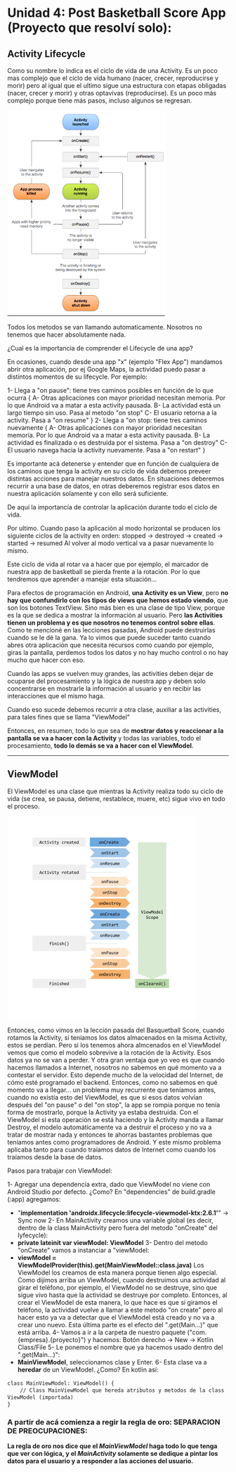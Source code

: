 # Unidad 4: Post Basketball Score App (Proyecto que resolví solo):

## **Activity Lifecycle** 

Como su nombre lo indica es el ciclo de vida de una Activity. Es un poco mas complejo que el ciclo de vida humano (nacer, crecer, reproducirse y morir) pero al igual que el ultimo sigue una estructura con etapas obligadas (nacer, crecer y morir) y otras optavivas (reproducirse). Es un poco más complejo porque tiene más pasos, incluso algunos se regresan.

![Captura 1](screenshots/lifecycle_1.png)

Todos los metodos se van llamando automaticamente. Nosotros no tenemos que hacer absolutamente nada. 

¿Cual es la importancia de comprender el Lifecycle de una app? 

En ocasiones, cuando desde una app "x" (ejemplo "Flex App") mandamos abrir otra aplicación, por ej Google Maps, la actividad puedo pasar a distintos momentos de su lifecycle. Por ejemplo: 

1- Llega a "on pause": tiene tres caminos posibles en función de lo que ocurra {
    A- Otras aplicaciones con mayor prioridad necesitan memoría. Por lo que Android va a matar a esta activity pausada.
    B- La actividad está un largo tiempo sin uso. Pasa al metodo "on stop"
    C- El usuario retorna a la activity. Pasa a "on resume"
}
2- Llega a "on stop: tiene tres caminos nuevamente {
    A- Otras aplicaciones con mayor prioridad necesitan memoría. Por lo que Android va a matar a esta activity pausada.
    B- La actividad es finalizada o es destruida por el sistema. Pasa a "on destroy"
    C- El usuario navega hacia la activity nuevamente. Pasa a "on restart"
}

Es importante acá detenerse y entender que en función de cualquiera de los caminos que tenga la activity en su ciclo de vida debemos preveer distintas acciones para manejar nuestros datos. En situaciones deberemos recurrir a una base de datos, en otras deberemos registrar esos datos en nuestra aplicación solamente y con ello será suficiente. 

De aquí la importancía de controlar la aplicación durante todo el ciclo de vida. 

Por ultimo. Cuando paso la aplicación al modo horizontal se producen los siguiente ciclos de la activity en orden: 
stopped -> destroyed -> created -> started -> resumed
Al volver al modo vertical va a pasar nuevamente lo mismo. 

Este ciclo de vida al rotar va a hacer que por ejemplo, el marcador de nuestra app de basketball se pierda frente a la rotación. Por lo que tendremos que aprender a manejar esta situación...

Para efectos de programación en Android, **una Activity es un View**, pero **no hay que confundirlo con los tipos de views que hemos estado viendo**, que son los botones TextView. Sino más bien es una clase de tipo View, porque es la que se dedica a mostrar la información al usuario.
Pero **las Activities tienen un problema y es que nosotros no tenemos control sobre ellas**. Como te mencioné en las lecciones pasadas, Android puede destruirlas cuando se le dé la gana.
Ya lo vimos que puede suceder tanto cuando abres otra aplicación que necesita recursos como cuando por ejemplo, giras la pantalla, perdemos todos los datos y no hay mucho control o no hay mucho que hacer con eso.

Cuando las apps se vuelven muy grandes, las activities deben dejar de ocuparse del procesamiento y la lógica de nuestra app y deben solo concentrarse en mostrarle la información al usuario y en recibir las interacciones que el mismo haga. 

Cuando eso sucede debemos recurrir a otra clase, auxiliar a las activities, para tales fines que se llama "ViewModel" 

Entonces, en resumen, todo lo que sea de **mostrar datos y reaccionar a la pantalla se va a hacer con la Activity** y todas las variables, todo el procesamiento, **todo lo demás se va a hacer con el ViewModel**.

-----------------------------

## **ViewModel**

El ViewModel es una clase que mientras la Activity realiza todo su ciclo de vida (se crea, se pausa, detiene, restablece, muere, etc) sigue vivo en todo el proceso.

![Captura 2](screenshots/viewmodel_1.png)

Entonces, como vimos en la lección pasada del Basquetball Score, cuando rotamos la Activity, si teníamos los datos almacenados en la misma Activity, estos se perdían.
Pero si los tenemos ahora almcenados en el ViewModel vemos que como el modelo sobrevive a la rotación de la Activity. Esos datos ya no se van a perder.
Y otra gran ventaja que yo veo es que cuando hacemos llamados a Internet, nosotros no sabemos en qué momento va a contestar el servidor. Esto depende mucho de la velocidad del Internet, de cómo esté programado el backend.
Entonces, como no sabemos en qué momento va a llegar... un problema muy recurrente que teníamos antes, cuando no existía esto del ViewModel, es que si esos datos volvían después del "on pause" o del "on stop", la app se rompía porque no tenía forma de mostrarlo, porque la Activity ya estaba destruida. 
Con el ViewModel si esta operación se está haciendo y la Activity manda a llamar Destroy, el modelo automáticamente va a destruir el proceso y no va a tratar de mostrar nada y entonces te ahorras bastantes problemas que teníamos antes como programadores de Android. Y este mismo problema aplicaba tanto para cuando traíamos datos de Internet como cuando los traíamos desde la base de datos.

Pasos para trabajar con ViewModel: 

1- Agregar una dependencia extra, dado que ViewModel no viene con Android Studio por defecto. ¿Como? 
En "dependencies" de build.gradle (:app) agregamos: 
- "**implementation 'androidx.lifecycle:lifecycle-viewmodel-ktx:2.6.1'**" -> Sync now
2- En MainActivity creamos una variable global (es decir, dentro de la class MainActivity pero fuera del metodo "onCreate" del lyfecycle): 
- **private lateinit var viewModel: ViewModel**
3- Dentro del metodo "onCreate" vamos a instanciar a "viewModel:
- **viewModel = ViewModelProvider(this).get(MainViewModel::class.java)** 
Los ViewModel los creamos de esta manera porque tienen algo especial. Como dijimos arriba un ViewModel, cuando destruimos una actividad al girar el teléfono, por ejemplo, el ViewModel no se destruye, sino que sigue vivo hasta que la actividad se destruye por completo.
Entonces, al crear el ViewModel de esta manera, lo que hace es que si giramos el teléfono, la actividad vuelve a llamar a este metodo "on create" pero al hacer esto ya va a detectar que el ViewModel está creado y no va a crear uno nuevo. Esta última parte es el efecto del ".get(Main...)" que está arriba. 
4- Vamos a ir a la carpeta de nuestro paquete ("com.{empresa}.{proyecto}") y hacemos: Botón derecho -> New -> Kotlin Class/File
5- Le ponemos el nombre que ya hacemos usado dentro del ".get(Main...)":
- **MainViewModel**, seleccionamos clase y Enter. 
6- Esta clase va a **heredar** de un ViewModel. ¿Como? En kotlin así: 
```
class MainViewModel: ViewModel() {
    // Class MainViewModel que hereda atributos y metodos de la class ViewModel (importada)
}
```

### A partir de acá comienza a regir la regla de oro: SEPARACION DE PREOCUPACIONES:

**La regla de oro nos dice que el *MainViewModel* haga todo lo que tenga que ver con lógica, y el *MainActivity* solamente se dedique a pintar los datos para el usuario y a responder a las acciones del usuario.**


